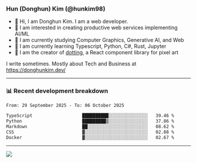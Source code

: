 ### Hun (Donghun) Kim (@hunkim98)

- 👋 Hi, I am Donghun Kim. I am a web developer. 
- 🤔 I am interested in creating productive web services implementing AI/ML
- 🔭 I am currently studying Computer Graphics, Generative AI, and Web 
- 🌱 I am currently learning Typescript, Python, C#, Rust, Jupyter
- 🎨 I am the creator of [dotting](https://github.com/hunkim98/dotting), a React component library for pixel art

I write sometimes. Mostly about Tech and Business at https://donghunkim.dev/

---
### 📊 Recent development breakdown
<!--START_SECTION:waka-->

```txt
From: 29 September 2025 - To: 06 October 2025

TypeScript                   ██████████░░░░░░░░░░░░░░░   39.46 %
Python                       █████████▒░░░░░░░░░░░░░░░   37.86 %
Markdown                     ██░░░░░░░░░░░░░░░░░░░░░░░   08.62 %
CSS                          ▓░░░░░░░░░░░░░░░░░░░░░░░░   02.88 %
Docker                       ▓░░░░░░░░░░░░░░░░░░░░░░░░   02.67 %
```

<!--END_SECTION:waka-->
---

<!-- <div align='center'> -->
  <img align="center" src="https://github-readme-stats.vercel.app/api?username=hunkim98&theme=dark&show_icons=true"/>
<!-- </div> -->
<!--
**hunkim98/hunkim98** is a ✨ _special_ ✨ repository because its `README.md` (this file) appears on your GitHub profile.

Here are some ideas to get you started:

- 🔭 I’m currently working on ...
- 🌱 I’m currently learning ...
- 👯 I’m looking to collaborate on ...
- 🤔 I’m looking for help with ...
- 💬 Ask me about ...
- 📫 How to reach me: ...
- 😄 Pronouns: ...
- ⚡ Fun fact: ...
-->
